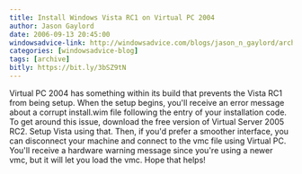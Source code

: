 ```yaml
---
title: Install Windows Vista RC1 on Virtual PC 2004
author: Jason Gaylord
date: 2006-09-13 20:45:00
windowsadvice-link: http://windowsadvice.com/blogs/jason_n_gaylord/archive/2006/09/13/Install-Windows-Vista-RC1-on-Virtual-PC-2004.aspx
categories: [windowsadvice-blog]
tags: [archive]
bitly: https://bit.ly/3bSZ9tN
---
```


Virtual PC 2004 has something within its build that prevents the Vista RC1 from being setup. When the setup begins, you'll receive an error message about a corrupt install.wim file following the entry of your installation code. To get around this issue, download the free version of Virtual Server 2005 RC2. Setup Vista using that. Then, if you'd prefer a smoother interface, you can disconnect your machine and connect to the vmc file using Virtual PC. You'll receive a hardware warning message since you're using a newer vmc, but it will let you load the vmc. Hope that helps!